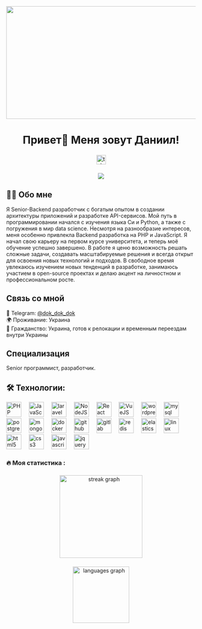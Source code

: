 <div align="center">
  <img height="300" width="600" src="https://user-images.githubusercontent.com/74038190/225813708-98b745f2-7d22-48cf-9150-083f1b00d6c9.gif"/>
</div>

###

<h1 align="center">Привет👋 Меня зовут Даниил!</h1>

###

<div align="center">
  <a href="https://t.me/dok_dok_dok" target="_blank">
    <img src="https://img.shields.io/static/v1?message=Telegram&logo=telegram&label=&color=2CA5E0&logoColor=white&labelColor=&style=for-the-badge" height="25" alt="telegram logo"  />
  </a>
</div>

###

<div align="center">
  <img src="https://visitor-badge.laobi.icu/badge?page_id=dok2314.dok2314&"  />
</div>


## 👨‍💻 Обо мне
Я Senior-Backend разработчик с богатым опытом в создании архитектуры приложений и разработке API-сервисов. Мой путь в программировании начался с изучения языка Си и Python, а также с погружения в мир data science. Несмотря на разнообразие интересов, меня особенно привлекла Backend разработка на PHP и JavaScript. Я начал свою карьеру на первом курсе университета, и теперь моё обучение успешно завершено. В работе я ценю возможность решать сложные задачи, создавать масштабируемые решения и всегда открыт для освоения новых технологий и подходов. В свободное время увлекаюсь изучением новых тенденций в разработке, занимаюсь участием в open-source проектах и делаю акцент на личностном и профессиональном росте.

## Связь со мной
💬 Telegram: [@dok_dok_dok](https://t.me/dok_dok_dok)  
🌍 Проживание: Украина  
🛂 Гражданство: Украина, готов к релокации и временным переездам внутри Украины

## Специализация
Senior программист, разработчик.

## 🛠 Технологии:
<div align="left">
  <img src="https://github.com/marwin1991/profile-technology-icons/assets/76662862/dbbc299a-8356-45e4-9d2e-a6c21b4569cf" height="40" alt="PHP logo" />
  <img width="12" />
  <img src="https://user-images.githubusercontent.com/25181517/117447155-6a868a00-af3d-11eb-9cfe-245df15c9f3f.png" height="40" alt="JavaScript logo" />
  <img width="12" />
  <img src="https://github.com/marwin1991/profile-technology-icons/assets/25181517/afcf1c98-544e-41fb-bf44-edba5e62809a" height="40" alt="laravel logo" />
  <img width="12" />
  <img src="https://user-images.githubusercontent.com/25181517/183568594-85e280a7-0d7e-4d1a-9028-c8c2209e073c.png" height="40" alt="NodeJS logo" />
  <img width="12" />
  <img src="https://user-images.githubusercontent.com/25181517/183897015-94a058a6-b86e-4e42-a37f-bf92061753e5.png" height="40" alt="React logo" />
  <img width="12" />
  <img src="https://user-images.githubusercontent.com/25181517/117448124-a2da9800-af3e-11eb-85d2-bd1b69b65603.png" height="40" alt="VueJS logo" />
  <img width="12" />  
  <img src="https://cdn.jsdelivr.net/gh/devicons/devicon/icons/wordpress/wordpress-original.svg" height="40" alt="wordpress logo" />
  <img width="12" />
  <img src="https://cdn.jsdelivr.net/gh/devicons/devicon/icons/mysql/mysql-original.svg" height="40" alt="mysql logo" />
  <img width="12" />
  <img src="https://cdn.jsdelivr.net/gh/devicons/devicon/icons/postgresql/postgresql-original.svg" height="40" alt="postgresql logo" />
  <img width="12" />
  <img src="https://cdn.jsdelivr.net/gh/devicons/devicon/icons/mongodb/mongodb-original.svg" height="40" alt="mongodb logo" />
  <img width="12" />
  <img src="https://cdn.jsdelivr.net/gh/devicons/devicon/icons/docker/docker-original.svg" height="40" alt="docker logo" />
  <img width="12" />
  <img src="https://cdn.jsdelivr.net/gh/devicons/devicon/icons/github/github-original.svg" height="40" alt="github logo" />
  <img width="12" />
  <img src="https://cdn.jsdelivr.net/gh/devicons/devicon/icons/gitlab/gitlab-original.svg" height="40" alt="gitlab logo" />
  <img width="12" />
  <img src="https://cdn.jsdelivr.net/gh/devicons/devicon/icons/redis/redis-original.svg" height="40" alt="redis logo" />
  <img width="12" />
  <img src="https://cdn.jsdelivr.net/gh/devicons/devicon/icons/elasticsearch/elasticsearch-original.svg" height="40" alt="elasticsearch logo" />
  <img width="12" />
  <img src="https://cdn.jsdelivr.net/gh/devicons/devicon/icons/linux/linux-original.svg" height="40" alt="linux logo" />
  <img width="12" />
  <img src="https://cdn.jsdelivr.net/gh/devicons/devicon/icons/html5/html5-original.svg" height="40" alt="html5 logo" />
  <img width="12" />
  <img src="https://cdn.jsdelivr.net/gh/devicons/devicon/icons/css3/css3-original.svg" height="40" alt="css3 logo" />
  <img width="12" />
  <img src="https://cdn.jsdelivr.net/gh/devicons/devicon/icons/javascript/javascript-original.svg" height="40" alt="javascript logo" />
  <img width="12" />
  <img src="https://cdn.jsdelivr.net/gh/devicons/devicon/icons/jquery/jquery-original.svg" height="40" alt="jquery logo" />
</div>

###

<h3 align="left">🔥   Моя статистика :</h3>

###

<div align="center">
  <img src="https://streak-stats.demolab.com?user=dok2314&locale=en&mode=daily&theme=dark&hide_border=false&border_radius=5&order=3" height="220" alt="streak graph"  />
</div>

###

<div align="center">
  <img src="https://github-readme-stats.vercel.app/api/top-langs?username=dok2314&locale=en&hide_title=false&layout=compact&card_width=320&langs_count=5&theme=dracula&hide_border=false&order=2" height="150" alt="languages graph"  />
</div>
